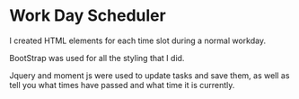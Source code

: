 # Work Day Scheduler

I created HTML elements for each time slot during a normal workday.

BootStrap was used for all the styling that I did.

Jquery and moment js were used to update tasks and save them, as well as tell you what times have passed and what time it is currently.
